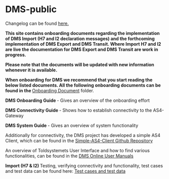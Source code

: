 # DMS-public

Changelog can be found [here.](changelog.md)

<b> This site contains onboarding documents regarding the implementation of DMS Import (H7 and I2 declaration messages) and the forthcoming implementation of DMS Export and DMS Transit. Where Import H7 and I2 are live the documentation for DMS Export and DMS Transit are work in progress. </b>

<b> Please note that the documents will be updated with new information whenever it is available. </b>

<b> When onboarding for DMS we recommend that you start reading the below listed documents. All the following onboarding documents can be found in the </b> [Onboarding Document](https://github.com/skat/dms-public/tree/master/Onboarding%20Documents) folder.

<b> DMS Onboarding Guide </b> - Gives an overview of the onboarding effort

<b> DMS Connectivity Guide </b> - Shows how to establish connectivity to the AS4-Gateway

<b> DMS System Guide </b> - Gives an overview of system functionality

Additionally for connectivity, the DMS project has developed a simple AS4 Client, which can be found in the
[Simple-AS4-Client Github Repository](https://github.com/skat/simple-as4-client)

An overview of Toldsystemets User Interface and how to find various functionalities, can be found in the [DMS Online User Manuals](https://github.com/skat/dms-public/tree/master/DMS%20Online%20User%20Manuals)

<b> Import (H7 & I2) </b> 
Testing, verifying connectivity and functionality, test cases and test data can be found here: [Test cases and test data](https://skat.github.io/dms-public/test-data/)